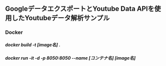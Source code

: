 ## GoogleデータエクスポートとYoutube Data APIを使用したYoutubeデータ解析サンプル  

### Docker
##### docker build -t [image名] .  
##### docker run -it -d -p 8050:8050 --name [コンテナ名] [image名]  

